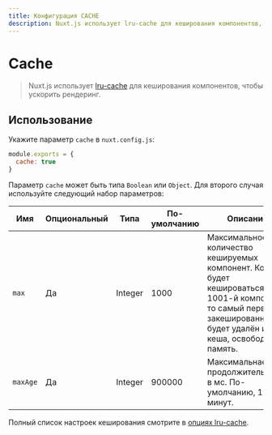 ```yaml
---
title: Конфигурация CACHE
description: Nuxt.js использует lru-cache для кеширования компонентов, чтобы ускорить рендеринг.
---
```


# Cache

> Nuxt.js использует [lru-cache](https://github.com/isaacs/node-lru-cache) для кеширования компонентов, чтобы ускорить рендеринг.

## Использование

Укажите параметр `cache` в `nuxt.config.js`:
```js
module.exports = {
  cache: true
}
```

Параметр `cache` может быть типа `Boolean` или `Object`. Для второго случая используйте следующий набор параметров:

| Имя  | Опциональный | Типа | По-умолчанию | Описание |
|------|------------|-----|---------|------------|
| `max` | Да | Integer | 1000 | Максимальное количество кешируемых компонент. Когда будет кешироваться 1001-й компонент, то самый первый закешированный будет удалён из кеша, освободив память.|
| `maxAge` | Да | Integer | 900000 | Максимальнае продолжительность в мс. По-умолчанию, 15 минут. |

Полный список настроек кеширования смотрите в [опциях lru-cache](https://github.com/isaacs/node-lru-cache#options).
